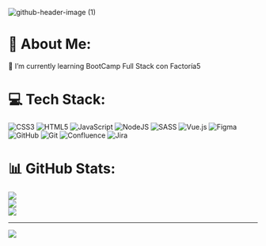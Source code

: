 

![github-header-image (1)](https://github.com/Jorgecas71/Jorgecas71/assets/168910049/1f541c8f-1e1f-4522-afd6-c7379c8bc1de)



# 💫 About Me:
🌱 I’m currently learning BootCamp Full Stack con Factoría5


# 💻 Tech Stack:
![CSS3](https://img.shields.io/badge/css3-%231572B6.svg?style=flat&logo=css3&logoColor=white) ![HTML5](https://img.shields.io/badge/html5-%23E34F26.svg?style=flat&logo=html5&logoColor=white) ![JavaScript](https://img.shields.io/badge/javascript-%23323330.svg?style=flat&logo=javascript&logoColor=%23F7DF1E) ![NodeJS](https://img.shields.io/badge/node.js-6DA55F?style=flat&logo=node.js&logoColor=white) ![SASS](https://img.shields.io/badge/SASS-hotpink.svg?style=flat&logo=SASS&logoColor=white) ![Vue.js](https://img.shields.io/badge/vue.js-%2335495e.svg?style=flat&logo=vuedotjs&logoColor=%234FC08D) ![Figma](https://img.shields.io/badge/figma-%23F24E1E.svg?style=flat&logo=figma&logoColor=white) ![GitHub](https://img.shields.io/badge/github-%23121011.svg?style=flat&logo=github&logoColor=white) ![Git](https://img.shields.io/badge/git-%23F05033.svg?style=flat&logo=git&logoColor=white) ![Confluence](https://img.shields.io/badge/confluence-%23172BF4.svg?style=flat&logo=confluence&logoColor=white) ![Jira](https://img.shields.io/badge/jira-%230A0FFF.svg?style=flat&logo=jira&logoColor=white)
# 📊 GitHub Stats:
![](https://github-readme-stats.vercel.app/api?username=JorgeCas71&theme=transparent&hide_border=false&include_all_commits=false&count_private=false)<br/>
![](https://github-readme-streak-stats.herokuapp.com/?user=JorgeCas71&theme=transparent&hide_border=false)<br/>
![](https://github-readme-stats.vercel.app/api/top-langs/?username=JorgeCas71&theme=transparent&hide_border=false&include_all_commits=false&count_private=false&layout=compact)

---
[![](https://visitcount.itsvg.in/api?id=JorgeCas71&icon=2&color=7)](https://visitcount.itsvg.in)

<!-- Proudly created with GPRM ( https://gprm.itsvg.in ) -->
